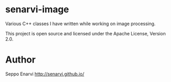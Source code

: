 senarvi-image
=============

Various C++ classes I have written while working on image processing.

This project is open source and licensed under the Apache License, Version 2.0.


Author
======

Seppo Enarvi
http://senarvi.github.io/
